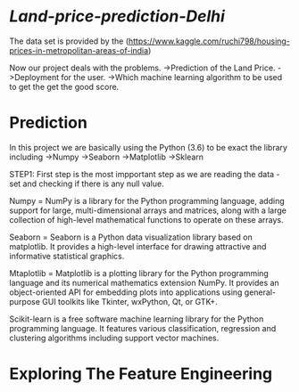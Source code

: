 # *Land-price-prediction-Delhi*

The data set is provided by the (https://www.kaggle.com/ruchi798/housing-prices-in-metropolitan-areas-of-india) 

Now our project deals with the problems. 
->Prediction of the Land Price.
->Deployment for the user.
->Which machine learning algorithm to be used to get the get the good score.

# Prediction 

In this project we are basically using the Python (3.6) to be exact the library including 
->Numpy
->Seaborn
->Matplotlib
->Sklearn

STEP1: First step is the most impportant step as we are reading the data - set and checking if there is any null value.

Numpy = NumPy is a library for the Python programming language, adding support for large, multi-dimensional arrays and matrices, along with a large collection of high-level mathematical functions to operate on these arrays.

Seaborn = Seaborn is a Python data visualization library based on matplotlib. It provides a high-level interface for drawing attractive and informative statistical graphics.

Mtaplotlib = Matplotlib is a plotting library for the Python programming language and its numerical mathematics extension NumPy. It provides an object-oriented API for embedding plots into applications using general-purpose GUI toolkits like Tkinter, wxPython, Qt, or GTK+.

Scikit-learn is a free software machine learning library for the Python programming language. It features various classification, regression and clustering algorithms including support vector machines.


# Exploring The Feature Engineering 

